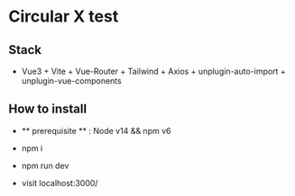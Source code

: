 # Circular X test


## Stack

- Vue3 + Vite + Vue-Router + Tailwind + Axios + unplugin-auto-import + unplugin-vue-components


## How to install
- ** prerequisite ** : Node v14 && npm v6 

- npm i 
- npm run dev
- visit localhost:3000/
